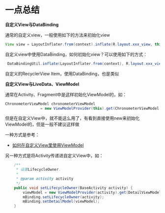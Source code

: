 # 一点总结

**自定义View与DataBinding**

通常的自定义view，一般使用如下的方法来初始化view

```java
View view = LayoutInflater.from(context).inflate(R.layout.xxx_view, this, true);
```

自定义view中使用DataBinding，如何初始化view？可以使用如下的方式：

```java
 DataBindingUtil.inflate(LayoutInflater.from(context), R.layout.xxx_view, this, true);
```

自定义的RecyclerView Item，使用DataBinding，也是类似



**自定义View与LiveData、ViewModel**

通常在Activity、Fragment中是这样初始化ViewModel的，如：

```java
ChronometerViewModel chronometerViewModel
                = new ViewModelProvider(this).get(ChronometerViewModel.class);
```

但是在自定义View中，就不能这么用了，有看到直接使用new来初始化ViewModel的，但是一般不建议这样做

一种方式是参考：

+ [如何在自定义View里使用ViewModel](https://juejin.cn/post/7045162029077757988)

另一种方式是将Activity传递进自定义View中，如：

```java
    /**
     * 设置LifecycleOwner.
     *
     * @param activity activity
     */
    public void setLifecycleOwner(BaseActivity activity) {
        viewModel = new ViewModelProvider(activity).get(DetailViewModel.class);
        mBinding.setLifecycleOwner(activity);
        mBinding.setDetailModel(viewModel);
    }
```

